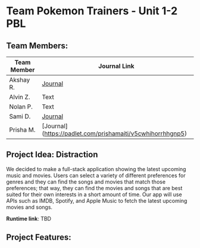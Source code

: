 # Team Pokemon Trainers - Unit 1-2 PBL
## Team Members:
| Team Member | Journal Link |
| --- | ----------- | 
| Akshay R. | [Journal](https://docs.google.com/document/d/1ukhc3TYFyQycQntN6MXiD803b-iatn8rK7GAcw4ClwI/edit?usp=sharing) |
| Alvin Z. | Text | 
| Nolan P. | Text |
| Sami D. | [Journal](https://padlet.com/samantadanvers/fje6b94iwjnjwg7y1630177436)|
| Prisha M. | [Journal] (https://padlet.com/prishamaiti/v5cwhihorrhhgnp5) |

## Project Idea: Distraction
We decided to make a full-stack application showing the latest upcoming music and movies. Users can select a variety of different preferences for genres and they can find the songs and movies that match those preferences; that way, they can find the movies and songs that are best suited for their own interests in a short amount of time. Our app will use APIs such as IMDB, Spotify, and Apple Music to fetch the latest upcoming movies and songs.

**Runtime link**: TBD

## Project Features:
